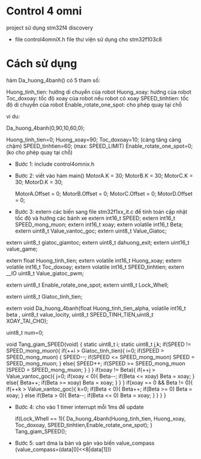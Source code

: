 # Control 4 omni 
project sử dụng stm32f4 discovery

* file control4omniX.h
file thư viện sử dụng cho stm32f103c8

# Cách sử dụng

hàm Da_huong_4banh() có 5 tham số:

Huong_tinh_tien: hướng di chuyển của robot
Huong_xoay: hướng của robot
Toc_doxoay: tốc độ xoay của robot nếu robot có xoay
SPEED_tinhtien: tốc độ di chuyển của robot
Enable_rotate_one_spot: cho phép quay tại chỗ


vi du:

Da_huong_4banh(0,90,10,60,0);

Huong_tinh_tien=0;
Huong_xoay=90;
Toc_doxoay=10;				(càng tăng càng chậm)
SPEED_tinhtien=60;			(max: SPEED_LIMIT)
Enable_rotate_one_spot=0;	(ko cho phép quay tại chỗ)


* Bước 1: include control4omnix.h
* Bước 2: viết vào hàm main()
  MotorA.K = 30;
	MotorB.K = 30;
	MotorC.K = 30;
	MotorD.K = 30;

	MotorA.Offset = 0;
	MotorB.Offset = 0;
	MotorC.Offset = 0;
	MotorD.Offset = 0;
* Bước 3: extern các biến sang file stm32f1xx_it.c để tính toán cập nhật tốc độ và hướng các bánh xe
extern int16_t SPEED;
extern int16_t SPEED_mong_muon;
extern int16_t xoay;
extern volatile int16_t Beta;
extern uint8_t Value_vantoc_goc;
extern uint8_t Value_Giatoc;


extern uint8_t giatoc_giamtoc;
extern uint8_t dahuong_exit;
extern uint16_t value_game;


extern float Huong_tinh_tien;
extern volatile int16_t Huong_xoay;
extern volatile int16_t Toc_doxoay;
extern volatile int16_t SPEED_tinhtien;
extern __IO uint8_t Value_giatoc_pwm;

extern uint8_t Enable_rotate_one_spot;
extern uint8_t Lock_Whell;

extern uint8_t Giatoc_tinh_tien;

extern void Da_huong_4banh(float Huong_tinh_tien_alpha, volatile int16_t beta , uint8_t value_locity, uint8_t SPEED_TINH_TIEN,uint8_t XOAY_TAI_CHO);

uint8_t num=0;

void Tang_giam_SPEED(void)
{
	static uint8_t i;
	static uint8_t j,k;
	if(SPEED != SPEED_mong_muon){
		if(++i > Giatoc_tinh_tien){
			i=0;
			if(SPEED > SPEED_mong_muon) {
				SPEED--;
				if(SPEED <= SPEED_mong_muon) SPEED = SPEED_mong_muon;
			}
			else{
				SPEED++;
				if(SPEED >= SPEED_mong_muon )SPEED = SPEED_mong_muon;
			}
		}
	}
	if(xoay != Beta){
		if(++j > Value_vantoc_goc){
			j=0;
			if(xoay < 0){
				Beta--;
				if(Beta <= xoay) Beta = xoay;
			}
			else{
				Beta++;
				if(Beta >= xoay) Beta = xoay;
			}
		}
	}
	if(xoay == 0 && Beta != 0){
		if(++k > Value_vantoc_goc){
			k=0;
			if(Beta < 0){
				Beta++;
				if(Beta >= 0) Beta = xoay;
			}
			else if(Beta > 0){
				Beta--;
				if(Beta <= 0) Beta = xoay;
			}
		}
	}
}

* Bước 4: cho vào 1 timer interrupt mỗi 1ms để update

	if(Lock_Whell == 1){
		Da_huong_4banh(Huong_tinh_tien, Huong_xoay, Toc_doxoay, SPEED_tinhtien,Enable_rotate_one_spot);
	}
	Tang_giam_SPEED();

* Bước 5: uart dma la bàn và gán vào biến value_compass (value_compass=(data[0]<<8|data[1]))



